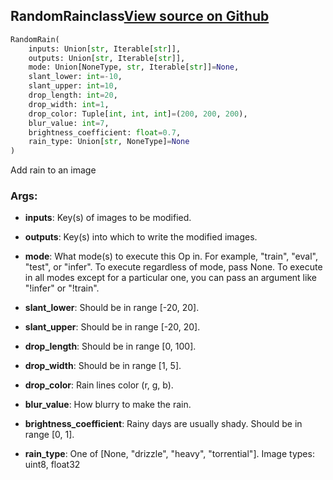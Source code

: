 ## RandomRain<span class="tag">class</span><a class="sourcelink" href=https://github.com/fastestimator/fastestimator/blob/r1.2/fastestimator/op/numpyop/univariate/random_rain.py/#L24-L69>View source on Github</a>
```python
RandomRain(
	inputs: Union[str, Iterable[str]],
	outputs: Union[str, Iterable[str]],
	mode: Union[NoneType, str, Iterable[str]]=None,
	slant_lower: int=-10,
	slant_upper: int=10,
	drop_length: int=20,
	drop_width: int=1,
	drop_color: Tuple[int, int, int]=(200, 200, 200),
	blur_value: int=7,
	brightness_coefficient: float=0.7,
	rain_type: Union[str, NoneType]=None
)
```
Add rain to an image


<h3>Args:</h3>


* **inputs**: Key(s) of images to be modified.

* **outputs**: Key(s) into which to write the modified images.

* **mode**: What mode(s) to execute this Op in. For example, "train", "eval", "test", or "infer". To execute regardless of mode, pass None. To execute in all modes except for a particular one, you can pass an argument like "!infer" or "!train".

* **slant_lower**: Should be in range [-20, 20].

* **slant_upper**: Should be in range [-20, 20].

* **drop_length**: Should be in range [0, 100].

* **drop_width**: Should be in range [1, 5].

* **drop_color**: Rain lines color (r, g, b).

* **blur_value**: How blurry to make the rain.

* **brightness_coefficient**: Rainy days are usually shady. Should be in range [0, 1].

* **rain_type**: One of [None, "drizzle", "heavy", "torrential"]. Image types: uint8, float32

